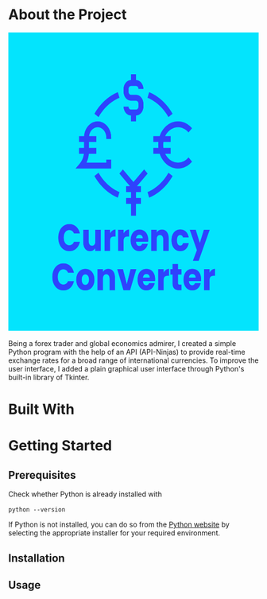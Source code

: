 # About the Project

<img src="https://github.com/Sukhman25K/Currency-Converter/blob/main/CurrencyConverter-logo.png?raw=true" alt="Image of the application's logo with the title and major currency symbols" height="600" width="600">

Being a forex trader and global economics admirer, I created a simple Python program with the help of an API (API-Ninjas) to provide real-time exchange rates for a broad range of international currencies. To improve the user interface, I added a plain graphical user interface through Python's built-in library of Tkinter. 

# Built With

# Getting Started

## Prerequisites
Check whether Python is already installed with
```
python --version
```
If Python is not installed, you can do so from the [Python website](https://www.python.org/downloads) by selecting the appropriate installer for your required environment.

## Installation

## Usage
